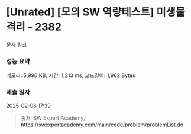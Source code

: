 # [Unrated] [모의 SW 역량테스트] 미생물 격리 - 2382 

[문제 링크](https://swexpertacademy.com/main/code/problem/problemDetail.do?contestProbId=AV597vbqAH0DFAVl) 

### 성능 요약

메모리: 5,996 KB, 시간: 1,213 ms, 코드길이: 1,962 Bytes

### 제출 일자

2025-02-06 17:39



> 출처: SW Expert Academy, https://swexpertacademy.com/main/code/problem/problemList.do